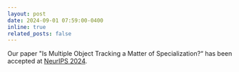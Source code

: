 ```yaml
---
layout: post
date: 2024-09-01 07:59:00-0400
inline: true
related_posts: false
---
```


Our paper "Is Multiple Object Tracking a Matter of Specialization?“ has been accepted at [NeurIPS 2024](https://neurips.cc/Conferences/2024).
